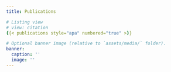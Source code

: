 ```yaml
---
title: Publications

# Listing view
# view: citation
{{< publications style="apa" numbered="true" >}}

# Optional banner image (relative to `assets/media/` folder).
banner:
  caption: ''
  image: ''
---
```


